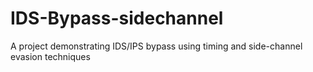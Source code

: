 # IDS-Bypass-sidechannel
A project demonstrating IDS/IPS bypass using timing and side-channel evasion techniques
